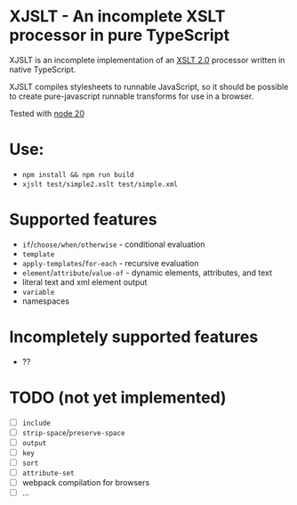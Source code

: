 # XJSLT - An incomplete XSLT processor in pure TypeScript

XJSLT is an incomplete implementation of an [XSLT 2.0](https://www.w3.org/TR/xslt20/) processor written in native TypeScript.

XJSLT compiles stylesheets to runnable JavaScript, so it should be possible to create pure-javascript runnable transforms for use in a browser.

Tested with [node 20](https://nodejs.org/)

# Use:

- `npm install && npm run build`
- `xjslt test/simple2.xslt test/simple.xml`

# Supported features
- `if`/`choose/when/otherwise` - conditional evaluation
- `template`
- `apply-templates`/`for-each` - recursive evaluation
- `element`/`attribute`/`value-of` - dynamic elements, attributes, and text
- literal text and xml element output
- `variable`
- namespaces

# Incompletely supported features

- ??

# TODO (not yet implemented)
- [ ] `include`
- [ ] `strip-space`/`preserve-space`
- [ ] `output`
- [ ] `key`
- [ ] `sort`
- [ ] `attribute-set`
- [ ] webpack compilation for browsers
- [ ] …
